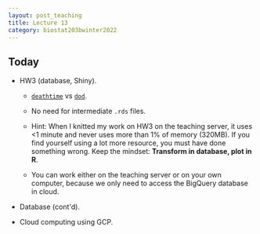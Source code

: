 ```yaml
---
layout: post_teaching
title: Lecture 13
category: biostat203bwinter2022
---
```


## Today

* HW3 (database, Shiny).

    * [`deathtime`](https://mimic.mit.edu/docs/iv/modules/core/admissions/#admittime-dischtime-deathtime) vs [`dod`](https://mimic.mit.edu/docs/iv/modules/core/patients/#dod).
    
    * No need for intermediate `.rds` files.
    
    * Hint: When I knitted my work on HW3 on the teaching server, it uses <1 minute and never uses more than 1% of memory (320MB). If you find yourself using a lot more resource, you must have done something wrong. Keep the mindset: **Transform in database, plot in R**.  
    
    * You can work either on the teaching server or on your own computer, because we only need to access the BigQuery database in cloud.

* Database (cont'd).

* Cloud computing using GCP.
